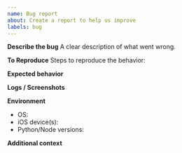 ```yaml
---
name: Bug report
about: Create a report to help us improve
labels: bug
---
```


**Describe the bug**
A clear description of what went wrong.

**To Reproduce**
Steps to reproduce the behavior:

**Expected behavior**

**Logs / Screenshots**

**Environment**
- OS:
- iOS device(s):
- Python/Node versions:

**Additional context**
